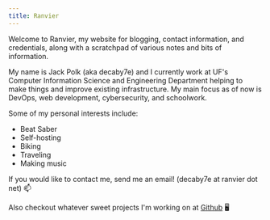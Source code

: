 ```yaml
---
title: Ranvier
---
```


Welcome to Ranvier, my website for blogging, contact information, and
credentials, along with a scratchpad of various notes and bits of information.

My name is Jack Polk (aka decaby7e) and I currently work at UF's Computer
Information Science and Engineering Department helping to make things and
improve existing infrastructure. My main focus as of now is DevOps, web
development, cybersecurity, and schoolwork.

Some of my personal interests include:

- Beat Saber
- Self-hosting
- Biking
- Traveling
- Making music

If you would like to contact me, send me an email! (decaby7e at ranvier dot net)
📫

Also checkout whatever sweet projects I'm working on at
[Github](https://github.com/decaby7e/) 🖥
